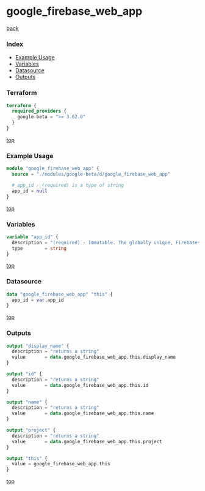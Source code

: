 # google_firebase_web_app

[back](../google-beta.md)

### Index

- [Example Usage](#example-usage)
- [Variables](#variables)
- [Datasource](#datasource)
- [Outputs](#outputs)

### Terraform

```terraform
terraform {
  required_providers {
    google-beta = ">= 3.62.0"
  }
}
```

[top](#index)

### Example Usage

```terraform
module "google_firebase_web_app" {
  source = "./modules/google-beta/d/google_firebase_web_app"

  # app_id - (required) is a type of string
  app_id = null
}
```

[top](#index)

### Variables

```terraform
variable "app_id" {
  description = "(required) - Immutable. The globally unique, Firebase-assigned identifier of the App.\n\nThis identifier should be treated as an opaque token, as the data format is not specified."
  type        = string
}
```

[top](#index)

### Datasource

```terraform
data "google_firebase_web_app" "this" {
  app_id = var.app_id
}
```

[top](#index)

### Outputs

```terraform
output "display_name" {
  description = "returns a string"
  value       = data.google_firebase_web_app.this.display_name
}

output "id" {
  description = "returns a string"
  value       = data.google_firebase_web_app.this.id
}

output "name" {
  description = "returns a string"
  value       = data.google_firebase_web_app.this.name
}

output "project" {
  description = "returns a string"
  value       = data.google_firebase_web_app.this.project
}

output "this" {
  value = google_firebase_web_app.this
}
```

[top](#index)